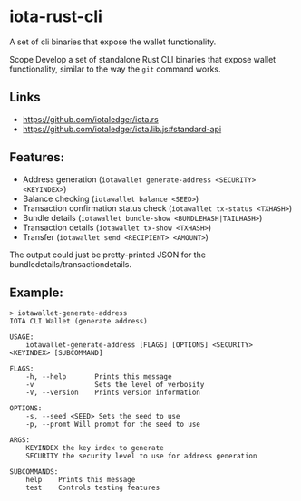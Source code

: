 # iota-rust-cli
A set of cli binaries that expose the wallet functionality.


Scope
Develop a set of standalone Rust CLI binaries that expose wallet functionality, similar to the way the `git` command works.

## Links
- https://github.com/iotaledger/iota.rs
- https://github.com/iotaledger/iota.lib.js#standard-api

## Features:

- Address generation (`iotawallet generate-address <SECURITY> <KEYINDEX>`)  
- Balance checking (`iotawallet balance <SEED>`)  
- Transaction confirmation status check (`iotawallet tx-status <TXHASH>`)  
- Bundle details (`iotawallet bundle-show <BUNDLEHASH|TAILHASH>`)  
- Transaction details (`iotawallet tx-show <TXHASH>`)  
- Transfer (`iotawallet send <RECIPIENT> <AMOUNT>`)  

The output could just be pretty-printed JSON for the bundledetails/transactiondetails.

## Example:
```
> iotawallet-generate-address
IOTA CLI Wallet (generate address)

USAGE:
    iotawallet-generate-address [FLAGS] [OPTIONS] <SECURITY> <KEYINDEX> [SUBCOMMAND]

FLAGS:
    -h, --help       Prints this message
    -v               Sets the level of verbosity
    -V, --version    Prints version information

OPTIONS:
    -s, --seed <SEED> Sets the seed to use
    -p, --promt Will prompt for the seed to use

ARGS:
    KEYINDEX the key index to generate
    SECURITY the security level to use for address generation

SUBCOMMANDS:
    help    Prints this message
    test    Controls testing features
```
